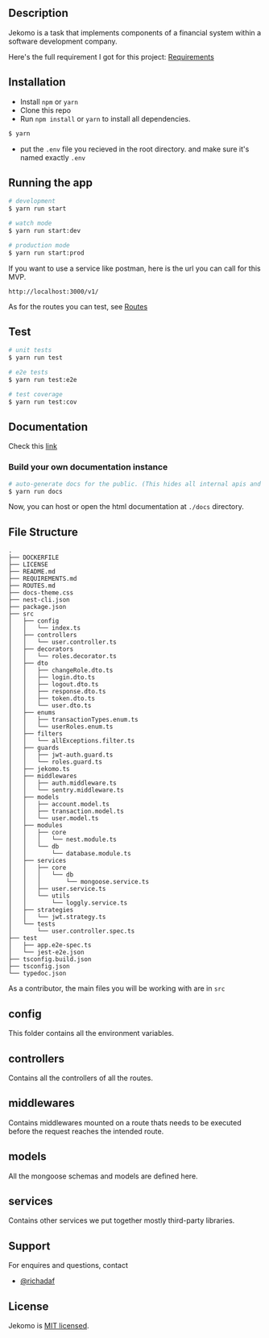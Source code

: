 <!-- Jekomo api -->

## Description

Jekomo is a task that implements components of a financial system within a software development company.

Here's the full requirement I got for this project: [Requirements](REQUIREMENTS)

## Installation

- Install `npm` or `yarn`
- Clone this repo
- Run `npm install` or `yarn` to install all dependencies.

```bash
$ yarn
```

- put the `.env` file you recieved in the root directory. and make sure it's named exactly `.env`

## Running the app

```bash
# development
$ yarn run start

# watch mode
$ yarn run start:dev

# production mode
$ yarn run start:prod
```

If you want to use a service like postman, here is the url you can call for this MVP.

`http://localhost:3000/v1/`

As for the routes you can test, see [Routes](ROUTES)

## Test

```bash
# unit tests
$ yarn run test

# e2e tests
$ yarn run test:e2e

# test coverage
$ yarn run test:cov
```

## Documentation

Check this [link](https://docs-jekomo.vercel.app)

### Build your own documentation instance

```bash
# auto-generate docs for the public. (This hides all internal apis and services)
$ yarn run docs
```

Now, you can host or open the html documentation at `./docs` directory.

## File Structure

```
.
├── DOCKERFILE
├── LICENSE
├── README.md
├── REQUIREMENTS.md
├── ROUTES.md
├── docs-theme.css
├── nest-cli.json
├── package.json
├── src
│   ├── config
│   │   └── index.ts
│   ├── controllers
│   │   └── user.controller.ts
│   ├── decorators
│   │   └── roles.decorator.ts
│   ├── dto
│   │   ├── changeRole.dto.ts
│   │   ├── login.dto.ts
│   │   ├── logout.dto.ts
│   │   ├── response.dto.ts
│   │   ├── token.dto.ts
│   │   └── user.dto.ts
│   ├── enums
│   │   ├── transactionTypes.enum.ts
│   │   └── userRoles.enum.ts
│   ├── filters
│   │   └── allExceptions.filter.ts
│   ├── guards
│   │   ├── jwt-auth.guard.ts
│   │   └── roles.guard.ts
│   ├── jekomo.ts
│   ├── middlewares
│   │   ├── auth.middleware.ts
│   │   └── sentry.middleware.ts
│   ├── models
│   │   ├── account.model.ts
│   │   ├── transaction.model.ts
│   │   └── user.model.ts
│   ├── modules
│   │   ├── core
│   │   │   └── nest.module.ts
│   │   └── db
│   │       └── database.module.ts
│   ├── services
│   │   ├── core
│   │   │   └── db
│   │   │       └── mongoose.service.ts
│   │   ├── user.service.ts
│   │   └── utils
│   │       └── loggly.service.ts
│   ├── strategies
│   │   └── jwt.strategy.ts
│   └── tests
│       └── user.controller.spec.ts
├── test
│   ├── app.e2e-spec.ts
│   └── jest-e2e.json
├── tsconfig.build.json
├── tsconfig.json
└── typedoc.json
```

As a contributor, the main files you will be working with are in `src`

## config

This folder contains all the environment variables.

## controllers

Contains all the controllers of all the routes.

## middlewares

Contains middlewares mounted on a route thats needs to be executed before the request reaches the intended route.

## models

All the mongoose schemas and models are defined here.

## services

Contains other services we put together mostly third-party libraries.

## Support

For enquires and questions, contact

- [@richadaf](https://github.com/richadaf)

## License

Jekomo is [MIT licensed](LICENSE).
